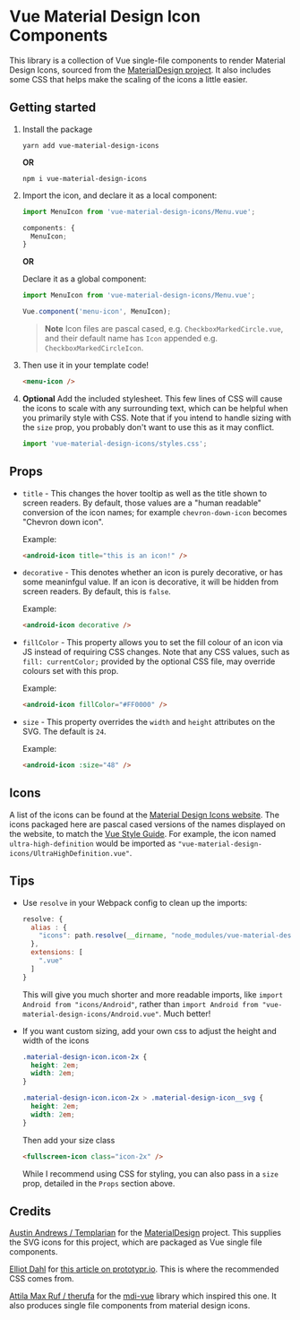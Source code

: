 # Vue Material Design Icon Components

This library is a collection of Vue single-file components to render Material
Design Icons, sourced from the
[MaterialDesign project](https://github.com/Templarian/MaterialDesign 'MaterialDesign Github page').
It also includes some CSS that helps make the scaling of the icons a little
easier.

## Getting started

1. Install the package

   ```console
   yarn add vue-material-design-icons
   ```

   **OR**

   ```console
   npm i vue-material-design-icons
   ```

2. Import the icon, and declare it as a local component:

   ```javascript
   import MenuIcon from 'vue-material-design-icons/Menu.vue';

   components: {
     MenuIcon;
   }
   ```

   **OR**

   Declare it as a global component:

   ```javascript
   import MenuIcon from 'vue-material-design-icons/Menu.vue';

   Vue.component('menu-icon', MenuIcon);
   ```

   > **Note** Icon files are pascal cased, e.g. `CheckboxMarkedCircle.vue`, and
   > their default name has `Icon` appended e.g. `CheckboxMarkedCircleIcon`.

3. Then use it in your template code!

   ```html
   <menu-icon />
   ```

4. **Optional** Add the included stylesheet. This few lines of CSS will cause
   the icons to scale with any surrounding text, which can be helpful when you
   primarily style with CSS. Note that if you intend to handle sizing with the
   `size` prop, you probably don't want to use this as it may conflict.

   ```javascript
   import 'vue-material-design-icons/styles.css';
   ```

## Props

- `title` - This changes the hover tooltip as well as the title shown to screen
  readers. By default, those values are a "human readable" conversion of the
  icon names; for example `chevron-down-icon` becomes "Chevron down icon".

  Example:

  ```html
  <android-icon title="this is an icon!" />
  ```

- `decorative` - This denotes whether an icon is purely decorative, or has some
  meaninfgul value. If an icon is decorative, it will be hidden from screen
  readers. By default, this is `false`.

  Example:

  ```html
  <android-icon decorative />
  ```

- `fillColor` - This property allows you to set the fill colour of an icon via
  JS instead of requiring CSS changes. Note that any CSS values, such as
  `fill: currentColor;` provided by the optional CSS file, may override colours
  set with this prop.

  Example:

  ```html
  <android-icon fillColor="#FF0000" />
  ```

- `size` - This property overrides the `width` and `height` attributes on the
  SVG. The default is `24`.

  Example:

  ```html
  <android-icon :size="48" />
  ```

## Icons

A list of the icons can be found at the
[Material Design Icons website](https://materialdesignicons.com/ 'Material Design Icons website'). The icons packaged here are pascal cased
versions of the names displayed on the website, to match the
[Vue Style Guide](https://vuejs.org/v2/style-guide/). For example, the icon
named `ultra-high-definition` would be imported as
`"vue-material-design-icons/UltraHighDefinition.vue"`.

## Tips

- Use `resolve` in your Webpack config to clean up the imports:

  ```javascript
  resolve: {
    alias : {
      "icons": path.resolve(__dirname, "node_modules/vue-material-design-icons")
    },
    extensions: [
      ".vue"
    ]
  }
  ```

  This will give you much shorter and more readable imports, like
  `import Android from "icons/Android"`, rather than
  `import Android from "vue-material-design-icons/Android.vue"`. Much better!

- If you want custom sizing, add your own css to adjust the height and width of the icons

  ```css
  .material-design-icon.icon-2x {
    height: 2em;
    width: 2em;
  }

  .material-design-icon.icon-2x > .material-design-icon__svg {
    height: 2em;
    width: 2em;
  }
  ```

  Then add your size class

  ```html
  <fullscreen-icon class="icon-2x" />
  ```

  While I recommend using CSS for styling, you can also pass in a `size` prop,
  detailed in the `Props` section above.

## Credits

[Austin Andrews / Templarian](https://github.com/Templarian "Templarian's GitHub profile") for
the [MaterialDesign](https://github.com/Templarian/MaterialDesign 'MaterialDesign Github page')
project. This supplies the SVG icons for this project, which are packaged as
Vue single file components.

[Elliot Dahl](http://www.elliotdahl.com/ "Elliot Dahl's website") for
[this article on prototypr.io](https://blog.prototypr.io/align-svg-icons-to-text-and-say-goodbye-to-font-icons-d44b3d7b26b4 'Align SVG Icons to Text and Say Goodbye to Font Icons'). This is where the
recommended CSS comes from.

[Attila Max Ruf / therufa](https://github.com/therufa "therufa's GitHub Profile")
for the [mdi-vue](https://github.com/therufa/mdi-vue 'mdi-vue') library which
inspired this one. It also produces single file components from material
design icons.
